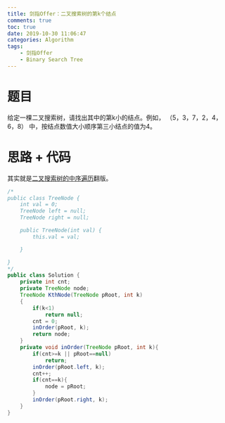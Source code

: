 ```yaml
---
title: 剑指Offer：二叉搜索树的第k个结点
comments: true
toc: true
date: 2019-10-30 11:06:47
categories: Algorithm
tags: 
    - 剑指Offer
    - Binary Search Tree
---
```


# 题目

给定一棵二叉搜索树，请找出其中的第k小的结点。例如， （5，3，7，2，4，6，8）    中，按结点数值大小顺序第三小结点的值为4。

# 思路 + 代码

其实就是[二叉搜索树的中序遍历](http://sunyunzeng.com/Leetcode-94-%E4%BA%8C%E5%8F%89%E6%A0%91%E7%9A%84%E4%B8%AD%E5%BA%8F%E9%81%8D%E5%8E%86/)翻版。

```java
/*
public class TreeNode {
    int val = 0;
    TreeNode left = null;
    TreeNode right = null;

    public TreeNode(int val) {
        this.val = val;

    }

}
*/
public class Solution {
    private int cnt;
    private TreeNode node;
    TreeNode KthNode(TreeNode pRoot, int k)
    {
        if(k<1)
            return null;
        cnt = 0;
        inOrder(pRoot, k);
        return node;
    }
    private void inOrder(TreeNode pRoot, int k){
        if(cnt>=k || pRoot==null)
            return;
        inOrder(pRoot.left, k);
        cnt++;
        if(cnt==k){
            node = pRoot;
        }
        inOrder(pRoot.right, k);
    }
}
```

